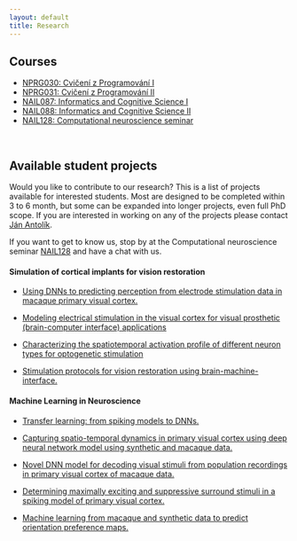 ```yaml
---
layout: default
title: Research
---
```


## Courses

- <a href="./programovani1.html"><span>NPRG030: Cvičení z Programování I</span></a>
- <a href="./programovani2.html"><span>NPRG031: Cvičení z Programování II</span></a>
- <a href="./ikv1.html"><span>NAIL087: Informatics and Cognitive Science I</span></a>
- <a href="./ikv2.html"><span>NAIL088: Informatics and Cognitive Science II</span></a>
- <a href="./compneuroseminar.html"><span>NAIL128: Computational neuroscience seminar</span></a>
<br>

## Available student projects

Would you like to contribute to our research? This is a list of projects available for interested students.
Most are designed to be completed within 3 to 6 month, but some can be expanded into longer projects, even
full PhD scope. If you are interested in working on any of the projects please contact [Ján Antolík](antolikjan@gmail.com).

If you want to get to know us, stop by at the Computational neuroscience seminar [NAIL128](./compneuroseminar.html) and have a chat with us.


#### Simulation of cortical implants for vision restoration


- <a href="javascript:void(0)" onclick="$('#project_electric_stim_paolo').toggle();">Using DNNs to predicting perception from electrode stimulation data in macaque primary visual cortex.</a>  
   <small id="project_electric_stim_paolo" class="studentprojectlist" style="display: none;">
   We have access to massive multi-electrode parallel recordings to tens of thousands visual stimuli from primary visual cortex (V1) of macaque.
   We have developed techniques DNN techniques for decoding visual stimulus from the responses of neurons in V1.
   In this project you will apply this model to decode responses from the massive multi-electrode recordings from macaque V1.
   We will then simulate electrode stimulation in this decoding DNN model and study what perecpetion the model predicts to this artificial stimulation.
   </small>

- <a href="javascript:void(0)" onclick="$('#project_electric_stim').toggle();">Modeling electrical stimulation in the visual cortex for visual prosthetic (brain-computer interface) applications</a>  
   <small id="project_electric_stim" class="studentprojectlist" style="display: none;">
   Intracortical microstimulation (ICMS) describes the local stimulation of neurons in the cortex with penetrating electrodes. The technique enabled several breakthroughs in interfacing with the brain, among them the control of a cursor through neural activity in the motor cortex of a human patient and the visual perception of shapes in non-human primates. Only recently, a computational study presented a model unifying experimental observations how ICMS directly activates neurons in the close surrounding of the electrode: ICMS activates a sparse set of neurons around the electrode with the number of activated neurons in the sphere around the electrode tip decreasing over distance to the electrode. Yet, the way the brain responds to the direct activation of a set of neurons around the electrode with network activity (e.g. neural firing rates) remains poorly understood. The goal of this project is to implement an abstract model of ICMS for the our group's large-scale model of cat primary visual cortex. Utilizing this model to simulate ICMS in cat primary visual cortex, the spatial extent of the network response to the stimulation shall be compared to the one reported in experimental recordings from monkey and human cortex.
   </small>

- <a href="javascript:void(0)" onclick="$('#project_opto_inh_stim').toggle();">Characterizing the spatiotemporal activation profile of different neuron types for optogenetic stimulation</a>  
   <small id="project_opto_inh_stim" class="studentprojectlist" style="display: none;">
  New approaches to sensory prosthetics are being developed, wherby the cortex is stimulated via opto-genetic tools, which are being translated from mice to higher-order mammals including primates. However, it remains unclear how light activates optogenetically transfected neurons. We have recently developed computational simulations of how light propagates through neural tissue and how it activates a detailed morphological model of a V1 pyramidal (excitatory) neuron. It is of great interest to understand such light stimulation effects also in other morphological neural types, particularly in inhibitory neurons. In this project, the student will first learn to use the NEURON simulator and our existing simulation framework. In the following, they will integrate new single neuron models into the simulation framework and use them to simulate and analyze their neural activation through optogenetic stimulation.</small>

- <a href="javascript:void(0)" onclick="$('#project10').toggle();">Stimulation protocols for vision restoration using brain-machine-interface.</a>  
   <small id="project10" class="studentprojectlist" style="display: none;">
  Recently we have applied the large-scale models developed in our team to the problem of cortical visual prosthesis. New approach to sensory prosthetics is being developed,
  wherby the the cortex is stimulated via opto-genetic tools, which are being translated from mice to higher-order mammals including primates. While all the technological components
  of the visual prosthesis are still under development, an important question remains open: how to stimulate the cortex to elicit percepts that are close to those due to the perception
  of the given stimulus under normal vision. This is where our large-scale modelling approach comes in. Using our V1 model simulations to test potenial stimulation strategies, we are
  making progress at answering this question. Currently, we have gained insights
  on how to eleicit simple canonical visual stimuli, specifically sinusoidal gratings. In the next step the student will be responsible for expanding the design and analysis to generic
  stimulation protocol capable of eliciting arbitrary visual stimuli. The current protocol can be straightforwardly expanded to this general case . The student't responsibility will be
  to implement this new stimulation protocol in our simulation framework, test the protocol in our model of V1, and implement and perform all the required analysis. Strong programming and
  analytical skills required. Knowledge of Python, computation neuroscience or neurobiology of visual system a plus.</small>


#### Machine Learning in Neuroscience


- <a href="javascript:void(0)" onclick="$('#project_transfer').toggle();">Transfer learning: from spiking models to DNNs.</a>  
   <small id="project_transfer" class="studentprojectlist" style="display: none;">
   We have recently showed that under the right circumstances, transfer learning, whereby we train a DNN model on a large synthetic dataset of image-response pairs generated by our large-scale
   biologically detailed [model](https://www.biorxiv.org/content/biorxiv/early/2019/02/20/416156.full.pdf)  of V1, and than fine tuning the DNN model on smaller dataset of experimental recordings
   from V1 neurons, greatly improves the prediction power of the resulting DNN model on biological data. In this project you will take a state-of-the-art DNN model for predicting response of V1
   neurons, pretrain it on our synthethic spiking model data, and then fine-tune it on recordings of macaque V1 neurons. You will analyse how the performance improves, or not, via the transfer 
   learning, and characterise what ratio of synthetic and real data is optimal.
   </small>

- <a href="javascript:void(0)" onclick="$('#project_bioconstr').toggle();">Capturing spatio-temporal dynamics in primary visual cortex using  deep neural network model using synthetic and macaque data.</a>  
   <small id="project_bioconstr" class="studentprojectlist" style="display: none;">
   Application of deep neural networks to large datasets of neural data recorded in response to library of visual stimuly become the dominant method of unraveling the function of neurons in visual cortex. 
   The standard approaches however (i) ignore known anatomical  structure of visual cortex, (ii) use purely feed-forward NN as opposed to the intrinsically recurrent biological networks, 
   (iii) only capture the mean steady state response. To address this, in this project you will build a DNN model composed of multiple recurrent neural network stages, that will be constrained 
   to follow various know anatomical structures, and train the resulting model on fine temporal  recordings of V1 responses to natural images.
   You will use combination of massive parallel multielectrode array recordings from macaque V1 to tens of thousands of images, and even more large-scale synthetic  data from our spiking V1 modle to develop the new DNN models.
   We can also explore if replacing each neuron of the RNNs with one small DNN network (shared accross all neurons of the given type) that will model the transfer faction represented by the more 
   complex non-linear spiking neurons will improve the performance of the RNN model.
   {% comment %}    This project can be further extended to explore the possibility of pretraining the resulting model with contrastive unsupervised learning method recently used by [DiCarlo lab for training DNNs for modeling ventral visual pathway](https://www.biorxiv.org/content/10.1101/2023.05.18.541361v1). {% endcomment %}</small>

- <a href="javascript:void(0)" onclick="$('#project_decoding').toggle();">Novel DNN model for decoding visual stimuli from population recordings in primary visual cortex of macaque data.</a>  
   <small id="project_decoding" class="studentprojectlist" style="display: none;">
   Recent years have witnessed a major breakthrough in DNN models ability to predict neural population activity of V1 neurons to novel visual stimuli. 
   The inverse problem of predicting the natural image based on the activity it elicits in population of V1 neurons, however, remains much less studied, and consequently mastered. 
   In this project you will implement and test a novel DNN architecture designed to predict visual inputs from population activity of V1 neurons. 
   {% comment %}  The key aspect of the model is a pre-processing stage that converts population activity of V1 neurons into n-dimansional matrix to which standard CNN architectures can be applied. The idea of the pre-processing stage is following. We will first train a forward model (from images to V1 activities). This will allows us to determine the position, phase and orientation of receptive fields of individual neurons. We will rasterized each of these three dimension (position, phase, orientation), leading to a coordinate system representable as 4D matrix (position has 2 dimension itself). The value at each coordinate (x,y,z,u) in the 3D matrix will be calculated as a weighted sum of the activities of neurons in the population, where  the weights are the distance of the preference vector of the given cell (its postion, orientation and phase preference) from the coodinates (x,y,z,u). {% endcomment %}</small>

- <a href="javascript:void(0)" onclick="$('#project_surr_mei').toggle();">Determining maximally exciting and suppressive surround stimuli in a spiking model of primary visual cortex.</a>  
   <small id="project_surr_mei" class="studentprojectlist" style="display: none;">
   Recently a novel method of  studying coding properties of neurons in the visual system has been developed [ref](https://www.nature.com/articles/s41593-019-0517-x).
   It is based on two steps. First a forward deep neural network model - a model that predicts responses on neurons to images - is trained on neural recordings. Next
   by applying backpropagation to the model while keeping its weights fixed, a maximally exciting image is determined. Even more recdntly, this methods has been extended
   to identify the maximally exciting and maximally inhibiting modulatory surround stimuli [ref](https://www.biorxiv.org/content/10.1101/2023.03.13.532473v1.full.pdf).
   We have recently constructed a detailed large-scale [model](https://www.biorxiv.org/content/biorxiv/early/2019/02/20/416156.full.pdf) of cat primary visual cortex (V1).
   In this project student will apply this new method to synthetic responses of neurons from our large-scale model of V1 to (a) determine wether our model conforms 
   to the aforemntioned recent experimental findings and (b) to obtain a mechanistic understanding how the discovered surround modulation effects emerge in cortical network.
   </small>

- <a href="javascript:void(0)" onclick="$('#project_mlforormap').toggle();">Machine learning from macaque and synthetic data to predict orientation preference maps.</a>  
   <small id="project_mlforormap" class="studentprojectlist" style="display: none;">
   Being able to decode functional representations, specifically orientation maps, from spontaneous activity recorded in primary visual cortex (V1) is an essential prerequisite for developing effective stimulation protocols for visual prosthetic devices. In this project you will combine macaque V1 data with synthetic data from our V1 model to develop a ANN based approach for decoding these maps. You'll first create a dataset by combining events obtained from multiple Utah arrays and augment it by shuffling electrode position. This step will be crucial to make the method work for a novel array/orientation maps. Each event will be labelled according to the orientation map that it resembles the most. Then you'll use a ANN to find  metric that returns distance between the labels of events. This ANN takes as input the every event from a given array and return the pairwise distance between events.
   Then you'll develop a contrastive learning and ANN based mapping to a lower dimensional space where events are data points, and positive and negative samples decided according to the developed metrics (inspired by CEBRA). From this low dimensional space it should be possible to decode orientation of events and of electrodes (up to a global orientation shift per Utah array).
   </small

#### Disease

- <a href="javascript:void(0)" onclick="$('#project_schyzophrenia').toggle();">Modelling dopaminergicaly and visualy driven theory of schyzophrenia development.</a>  
   <small id="project_schyzophrenia" class="studentprojectlist" style="display: none;">
   Our clinical collaborators developed a new theory that postulates that schyzophrenia is driven by dopaminergicaly driven failure of developement of predictive signalling along the visual pathway.
   In this project you will take our detailed model of primary visual cortex (V1) to simulate the normal and diseased condition. In the diseased condition, the assumption is that the disruption of dompaminergic system
   cause changes of receptive field size in retina over time. Subsequently, you will use DNN techniques developed in our group to decode visual stimuli from the responses of the control and disease model. The prediction of the hypothesis is that the disruption of the dopaminergic system should 
   to reduce ability to appropriately decode visual stimuli from the V1 neural response.</small>



#### Spiking Network Models of Visual System

- <a href="javascript:void(0)" onclick="$('#modelcontrastinvariancesize').toggle();">Model of size dependent contrast invariance.</a>  
   <small id="modelcontrastinvariancesize" class="studentprojectlist" style="display: none;">
   Unlike the classical results that say that V1 neurons have tuning width invariant to the contrast of the stimulus, our collaborators show that this contrast invariance falls apart when the stimuli are small.
   You will use our large-scale spiking model of V1 to explain how this happens. We hypothesize that this is due to the insufficient lateral interactions that small stimuli recruit. You will simulate the same
   experimental conditions as those used by our collaborators, demonstrate that our model exhibits the same behaviour, and ivestigate the mechanisms in the model that lead to this phenomenon through analysis and
   inactivation experiments that disable parts of the model.
   </small>

- <a href="javascript:void(0)" onclick="$('#modelsom').toggle();">Modeling different inhibitory neural types in large-scale spiking model of V1.</a>  
   <small id="modelsom" class="studentprojectlist" style="display: none;">
   The major inhibitory neuron sub-types (SOM,VIP and PV) were identified in mouse cortex. A major smaller evidence shows that such divsion exists also in cortex of higher mammals.
   Due to the lack of data our current large-scale model of cat V1 only considers a singe 'abstract' model of inhibitory neurons that simulates the average impact of these three sub-types.
   In this project you will take the know facts about the inhibitory neural sub-types in mouse and use them to simulate the potential impact of such subdivision on higher-mammalian cortex, using our V1 model. 
   </small>

- <a href="javascript:void(0)" onclick="$('#modelport').toggle();">Porting model of cortico-thalamic loop to latest version of Mozaik</a>  
   <small id="modelport" class="studentprojectlist" style="display: none;">
   This is an ideal introductory project to get acquainted with spiking neural networks, models of visual system, and our Mozaik simulation framework, and hence gateway to more advanced modelling projects. It is thus suitable as a volunteer project or bachelor thesis. The goal of the project is to take a model cortico-thalamic loop that was developed by a PhD student a while ago in a very old version of our simulator  environment [Mozaik](https://www.biorxiv.org/content/10.1101/2022.12.19.521069v1) and port it into the current version of the simulator. The main challange of the project will be to get acquinted with the simulator stack, understand the code of the model, and then once the porting is done, which in itself should be straighforwad, to repeat the series of virtual experiments undertaken in the linked original study and verify that all results still hold in the ported model version. 
   </small>

- <a href="javascript:void(0)" onclick="$('#asymmetric').toggle();">Asymmetric On & Off responses in Retina, LGN and V1.</a>  
   <small id="asymmetric" class="studentprojectlist" style="display: none;">
   ON and OFF pathways in the early visual system were long thought of as symmetric in their spatiotemporal properties. However, lately there has been a collection of studies in the retina ([Chichilnisky 2002](https://doi.org/10.1523/JNEUROSCI.22-07-02737.2002), [Ratliff 2010](https://www.pnas.org/doi/10.1073/pnas.1005846107), [Sneha 2018](https://www.jneurosci.org/content/38/45/9728)) and in the visual cortex ([Rahimi-Nasrabadi 2021](https://www.sciencedirect.com/science/article/pii/S221112472100005X)), which show significant differences between the two pathways, mirroring the statistical differences in natural scenes. The goal of the project will be to expand the current Retina/LGN/V1 model used by the CSNG lab to reflect these findings.
  </small>

- <a href="javascript:void(0)" onclick="$('#project_macaque').toggle();">Model of monkey visual system.</a>  
   <small id="project_macaque" class="studentprojectlist" style="display: none;">
  We have recently constructed a detailed large-scale [model](https://www.biorxiv.org/content/biorxiv/early/2019/02/20/416156.full.pdf) of cat primary visual cortex.
  Along with cat, macaque is the most common animal model in which vision in higher mammals is studied. Recently, a comprehensive
  dataset on macaque physiology and function has been [published](https://academic.oup.com/cercor/article-abstract/30/6/3483/5691251?redirectedFrom=fulltext). The goal of this project would be to utilize this new data and
  reparametrize the existing model of cat V1 to obtain analogouse model of macaque V1. Exploration of the implication of species differences
  on V1 processing is a possible future extension of the project.
  </small>

- <a href="javascript:void(0)" onclick="$('#project_unified').toggle();">Unified model of cat visual system.</a>  
   <small id="project_unified" class="studentprojectlist" style="display: none;">
  We have recently constructed a detailed large-scale [model](https://www.biorxiv.org/content/biorxiv/early/2019/02/20/416156.full.pdf) of cat primary visual cortex.
  Since, we have expanded the model in different directions in several followup studies: [addition of cortico-thalamic loop](http://www.theses.fr/2018USPCB083), [simulation of proshetic vision](https://www.nature.com/articles/s41598-021-88960-8) , and [exploration of conductance dynamics]().
  The goal of this project is to unify the existing models into single model instance and demonstrate that it can reproduce all the findings shown in the inidividual previous studies.
  </small>

- <a href="javascript:void(0)" onclick="$('#project_mozaik_ON_OFF').toggle();">OFF centred thalamic V1 convergence.</a>  
   <small id="project_mozaik_ON_OFF" class="studentprojectlist" style="display: none;">
  Recent [work](https://www.nature.com/articles/nature17936) by Alonso Lab has shown that thalamic ON and OFF afferents converging onto neurons in primary visual cortex
  have a very specific organization, which is OFF dominated, OFF centric and runs orthogonal to ocular dominance columns. Our current <a href="./research.html">large-scale integrative model </a>
  of V1 does not feature this specific organization of thalamo-cortical afferents. The goal of this project will be to integrate this specific thalamo-cortical convergence
  into the model, and then analyze the impact of this more specfific connectivity on the functional properties of the model.
  </small>

- <a href="javascript:void(0)" onclick="$('#project2').toggle();">Embedding of detailed compartmental neuron models into large-scale model of primary visual cortex.</a>  
   <small id="project2" class="studentprojectlist" style="display: none;">
  One of the ongoing projects in our group is development of <a href="./research.html">large-scale integrative model </a> of cat primary visual cortex (V1).
  This model is based on the <a href="http://www.scholarpedia.org/article/Adaptive_exponential_integrate-and-fire_model">Adaptive-Exponential Leaky Integrate and Fire</a>
  neuron model, which reduces biological neurons to a point process, ignoring
  its geometrical properties. In this project student will embed single compartmental model of V1 pyramidal neuron into the large scale point process
  simulation available in the group, and investigate the behavior of the added detailed neuron under the influence of the input coming from the large scale
  V1 simulation, focusing on properties influenced by the neuron's geometry.
  </small>

- <a href="javascript:void(0)" onclick="$('#project3').toggle();">Local-field potentials (LFP) in a large-scale model of cat primary visual cortex.</a>  
   <small id="project3" class="studentprojectlist" style="display: none;">
  One of the ongoing projects in our group is development of <a href="./research.html">large-scale integrative model </a> of cat primary visual cortex (V1).
  [LFP](https://en.wikipedia.org/wiki/Local_field_potential) is an electrophysiological signal generated by the summed electric current flowing from multiple
  nearby neurons within a small volume of nervous tissue. The goal of this project is to investigate the LFP signals that would be generated
  in our simulations of V1. The V1 model under investigation does not explicitly contain LFP signals, only the sub-threshold and spiking responses of
  individual neurons are available. Therefore one of previously proposed models
  of LFP signals such as [this one](https://github.com/INM-6/hybridLFPy) will be used to generate artifical LFP signals based on the outputs of the V1 simulation.
  This will be followed by thourough analysis of the resulting LFPs and results compared to previous findings, including recent data recorded at <a href="http://www.unic.cnrs-gif.fr/teams.html">UNIC</a> by the
  <a href="https://www.unic.cnrs-gif.fr/teams/Research%20group%20of%20Yves%20Fr%C3%A9gnac">Yves Frégnac group</a>.
  </small>
  
#### Mathematical methods for analyzing experimental and simulated neural data

- <a href="javascript:void(0)" onclick="$('#project_body').toggle();">Relationship of traveling waves and oscillations in the cat primary visual cortex. </a> 
   <small id="project_body" class="studentprojectlist" style="display: none;">
   Both traveling waves and oscillations have been observed in the primary visual cortex, but their relationship is unclear. The aim of the project is to   first detect traveling waves in electro-corticographic recordings from the primary visual cortex of a cat and subsequently to analyze the spectral properties of the signal during the ocurrence of traveling waves. The question whether traveling waves lead to an increase of power in the gamma frequency band is of particular interest.
   
- <a href="javascript:void(0)" onclick="$('#project_body').toggle();">Topological analysis of population activity in a large-scale V1 model. </a> 
   <small id="project_body" class="studentprojectlist" style="display: none;">
      Topological methods offer a promissing new direction in the analysis of neural data [[Saggar 2018](https://www.nature.com/articles/s41467-018-03664-4)]. It was previously reported that population activity in the primary visual cortex (V1) of macaque monkeys occupies a sphere [[Singh 2008](https://jov.arvojournals.org/article.aspx?articleid=2193262)]. The aim of this thesis is to replicate the study by Singh et al 2010 for population activity generated synthetically by a large-scale model of a cat V1 [[Antolík 2019](https://www.biorxiv.org/content/10.1101/416156v4)] and investigate robustness of the topological structure of the activity to parameter changes.
      
- <a href="javascript:void(0)" onclick="$('#project_body').toggle();">Fractal dimension of population activity in a large-scale V1 model. </a> 
   <small id="project_body" class="studentprojectlist" style="display: none;">
      The activity elicited in the primary visual cortex (V1) by a visual stimulus may directly reflect its spatial properties such as the frequency of spatially periodic structure. The aim of this thesis is to measure the fractal dimension of activity patterns elicited in a large-scale V1 model [[Antolík 2019](https://www.biorxiv.org/content/10.1101/416156v4)] as a function of the stimulus. It would be particularly interesting to compare the topological properties of activity triggered by natural vs artificial stimuli such as drifting gratings typically used in experiments.

- <a href="javascript:void(0)" onclick="$('#project_tw').toggle();">Travelling waves.</a>  
   <small id="project_tw" class="studentprojectlist" style="display: none;">
  During spontaneous activity, mammalina cortex exhibits regular spontaneous emergence of waves of activity that travel across the cortical surface.
  Furthermore, spatially, these waves tend to be correlated with the functional organization across cortical surface. Such highly structured spontaneous
  activity, present even in low-level sensory cortical areas, has been hypothesized to be linked to such phenomena, as imagination, dreams, formation
  of long-term memory and other high-level cognitive phenomena. In this project student will explore the presence of such spontaneos waves in our comprehensive model
  of cat primary visual cortex. He/she will expand the <a href="https://github.com/antolikjan/mozaik">Mozaik</a> framework with the ability to record Local Field Potential
  type of signal. Perform experiments in which the waves will be recorded and will compare such in-silico generated data to in-vivo data from our international collaborators.
  </small>

- <a href="javascript:void(0)" onclick="$('#project_sono').toggle();">Modeling sonogenetic stimulation in spiking model of V1.</a>  
   <small id="project_sono" class="studentprojectlist" style="display: none;">
   Brain machine interfaces hold promise for wide range of clinical applications including remediation of lost vision through direct stimulation in visual cortex.
   The current BMI techniques, dominated by direct electrical stimulation, face major limitation due to the inability to spatially precisely stimulate cortical tissue.
   Sono-genetics is a exciting new technique which allows activating of transfected neurons in neural tissue using ultrasound, which can be shaped in 3D space. 
   In this project you will simulate how could such sono-genetic stimulation activate primary visual cortex. You will identify the potential but also limitations of this technique
   in facilitating effective interface with visual cortex. 
</small>


#### Methods for analyzing experimental and simulated neural data

- <a href="javascript:void(0)" onclick="$('#project_s1').toggle();">Impact of traveling waves on decoding of functional cortical organisation from spontaneous activity.</a>  
   <small id="project_s1" class="studentprojectlist" style="display: none;">
   We have recently developed a method for decoding functional organisation, specifically orientation maps, from spontaneous population activity in primary visual cortex.
   Apart from teaching us about the nature of spontaneous activity in cortex, this is a crucial step for developing future visual neuro-prosthetic devices for vision restoration.
   In this method we used a PCA method to identify a low-dimensional subspace of the spontaneous population activity in which the orientation maps reside. Interestingly, these 
   were not the first 2 PCA components but components 3-5. But what do the first two components correspond to? Our hypothesis is that they correspond to large-scale, perhaps
   whole brain, spontaneous waves, that are know to be present. In this project you will test this hypothesis by analysing a unique state-of-the-art data from 10 Utah electrode
   arrays implanted accross V1,V2 and V4 of 2 macaque monkeys.
  </small>

- <a href="javascript:void(0)" onclick="$('#project5').toggle();">Relationship of traveling waves and oscillations in the cat primary visual cortex.</a>  
   <small id="project5" class="studentprojectlist" style="display: none;">
   Both traveling waves and oscillations have been observed in the primary visual cortex, but their relationship is unclear. The aim of the project is to   first detect traveling waves in electro-corticographic recordings from the primary visual cortex of a cat and subsequently to analyze the spectral properties of the signal during the ocurrence of traveling waves. The question whether traveling waves lead to an increase of power in the gamma frequency band is of particular interest.
  </small>

- <a href="javascript:void(0)" onclick="$('#project6').toggle();">Topological analysis of population activity in a large-scale V1 model.</a>  
   <small id="project6"  class="studentprojectlist" style="display: none;">
   Topological methods offer a promissing new direction in the analysis of neural data [[Saggar 2018](https://www.nature.com/articles/s41467-018-03664-4)]. It was previously reported that population activity in the primary visual cortex (V1) of macaque monkeys occupies a sphere [[Singh 2008](https://jov.arvojournals.org/article.aspx?articleid=2193262)]. The aim of this thesis is to replicate the study by Singh et al 2010 for population activity generated synthetically by a large-scale model of a cat V1 [[Antolík 2019](https://www.biorxiv.org/content/10.1101/416156v4)] and investigate robustness of the topological structure of the activity to parameter changes.
  </small>

- <a href="javascript:void(0)" onclick="$('#project8').toggle();">Fractal dimension of population activity in a large-scale V1 model.</a>  
   <small id="project8" class="studentprojectlist" style="display: none;">
   The activity elicited in the primary visual cortex (V1) by a visual stimulus may directly reflect its spatial properties such as the frequency of spatially periodic structure. The aim of this thesis is to measure the fractal dimension of activity patterns elicited in a large-scale V1 model [[Antolík 2019](https://www.biorxiv.org/content/10.1101/416156v4)] as a function of the stimulus. It would be particularly interesting to compare the topological properties of activity triggered by natural vs artificial stimuli such as drifting gratings typically used in experiments.
  </small>

#### Models of neural system development

- <a href="javascript:void(0)" onclick="$('#project_body').toggle();">Biologically plausible model of body representation development (collaboration with the robotics group of Matej Hoffman, CVUT).</a>  
   <small id="project_body" class="studentprojectlist" style="display: none;">
  This project is performed in tight collaboration with the robotics group of [Matej Hoffman](https://sites.google.com/site/matejhof/home).
  The goal of this project is to explain how body representations can be learned in humanoid robots during
  haptic self-exploration based on inputs provided by ‘artificial skin’ covering the robot’s body.
  We hypothesize that [our model of cortical development proposed](https://www.ncbi.nlm.nih.gov/pmc/articles/PMC3082289/pdf/fncom-05-00017.pdf)
  can aid this goal in following two ways:  (i) the model itself, when fed with the somatosensory data will form effective,
  biologically plausible representation of body surface, (ii) the novelty signal that can be straightforwardly
  obtained from the model can within the closed loop paradigm guide self-exploration behavior towards efficient
  exploration of the body space. The novelty signal is readily available in the model, as novel inputs are poorly
  represented by the evolving cortical representation and thus the input will have high distance from the most representative
  (close within input space) cortical neuron. Thus a simple winner-take-all mechanism at the cortical level, that outputs
  the distance between the input and the point in input space the winner neuron represents will yield effective novelty signal.
  The student will test these hypotheses in collaboration with the [Hoffman group](https://sites.google.com/site/matejhof/home) guided by following milestones. He/she will
  implement and validate the model of somatosensory map formation from artificial skin inputs, implement the novelty signal extraction
  mechanism, test its impact on map formation in closed-loop system, integrate the resulting model within the humanoid
  robotic system at Hoffman group, and perform experiments to confirm effectiveness of the model and search for bio-morphic
  correlates in the resulting behavior.
  </small>

- <a href="javascript:void(0)" onclick="$('#project_kaschube').toggle();">Development of long-range correlations in spontaneous activity.</a>  
   <small id="project_kaschube" class="studentprojectlist" style="display: none;">
  In a recent paper, [Smith et al.](Distributed network interactions and their emergence in developing neocortex) demonstrate that spontaneous activity 
  in early post-natal V1 in ferrets, before eye opening, is already highly structured with spontaneous spatial correlations that are linked to the
  orientation maps that develop few days later. Furthermore, it was shown, that no afferent input from thalamus (or retina) is needed for these
  structure in spontaneous activity to appear. The authors hypothesize, that local maxican-hat-like connectivity that is anysothropic is 
  sufficent for such correlation patterns to appear. In this project we will verify the hypothesis that the anaysothropy of local connections, which
  is questionable, is not neccesary if hebbian learning on the cortico-corticl synapses is assumed, and furthermore, such mechanisms can explain
  further development and refinenement of orientation maps. The goal of this project is to build a firing-rate model with hebbian-learning that 
  will demonstrate test this hypothesis.
  </small>

- <a href="javascript:void(0)" onclick="$('#project_dev_ON_OFF').toggle();">Reconciling activity driven development of orientation maps with ON/OFF V1 convergence.</a>  
   <small id="project_dev_ON_OFF" class="studentprojectlist" style="display: none;">
  During post-natal development, primary visual cortex undergoes remarkable functional organization resulting in expression
  of topologically smooth orientation map across it's surface. The most common type of explenation for this phenomena is activity based development,
  whereby internally generated or visually driven activity coupled with plasticity in the thalamo-cortical and corico-cortical pathway
  induces gradual establishment of the orientation maps. [LISSOM](http://ioam.github.io/topographica/Tutorials/GCAL_Tutorial.html) based familiy of models is an example of such activity + plasticity driven theoretical explanation of this phenomena.
  Recent [work](https://www.nature.com/articles/nature17936) by Alonso Lab has shown that thalamic ON and OFF afferents converging onto neurons in primary visual cortex
  have a very specific organization, which is OFF dominated, OFF centric and runs orthogonal to ocular dominance columns. The current activity driven models of V1 development
  cannot explain this specific organization of thalamo-cortical afferents. The goal of this project will be the expand these models to account for these new findings.
  </small>

- <a href="javascript:void(0)" onclick="$('#project1').toggle();">Unifying retinal mozaik model with activity based development.</a>  
   <small id="project1" class="studentprojectlist" style="display: none;">
  During post-natal development, primary visual cortex undergoes remarkable functional organization resulting - among others - in expression
  of topologically smooth orientation map across it's surface. The most common type of explenation for this phenomena is activity based development,
  whereby internally generated or visually driven activity coupled with plasticity in the thalamo-cortical and corico-cortical pathway
  induces gradual establishment of the orientation maps. [LISSOM](http://ioam.github.io/topographica/Tutorials/GCAL_Tutorial.html) based familiy of models is an example of such activity + plasticity driven models.
  An alternative explanation has been proposed by [Ringach](http://jn.physiology.org/content/92/1/468) (see also [this](http://www.nature.com/neuro/journal/v14/n7/full/nn.2824.html)) , in which the initial orientation maps are directly established by
  the very specific geometric properties of retinal ganglion cells RFs positions in visual space: [retinal mozaiks](http://labs.nri.ucsb.edu/reese/benjamin/PubsRetinalMosaics.html). However, this explanation
  can account only for initial very weak orientation maps, and low orienation selectivities of individual neurons in particular, and it is clear that
  the system has to undergo major further refinement in order to match the experimentally observed adult state. The goal of this project is to combine
  the two hypothesis of orientation map development and investigate their possible interactions.
  Specifically retinal mozaiks will be introduced into a LISSOM model, thus inducing the initial orientation maps based on Ringach et al. theory.
  This will be followed by simulation of the activity and plasticity driven development, which should lead to refinement of the intial maps.
  The correspondance between the initial retinal mozaik induced map with the final developed map will be assesed, and possible advantages of such
  dual orientation map development mechanism will be investigated.
  </small>

#### Software engineering projects

- <a href="javascript:void(0)" onclick="$('#mozaikdocker').toggle();">Mozaik dockerization.</a>  
   <small id="mozaikdocker" class="studentprojectlist" style="display: none;">
   [Mozaik](https://github.com/CSNG-MFF/mozaik) is an automated workflow for large-scale neural simulations. At the present moment, it relies on a range of packages, with a multi-step installation process. Being the basis of the majority of CSNG lab projects and publications, we would like to make the installation process easier, for easier replicability and adoption outside the CSNG lab. The project aims to dockerize Mozaik to simplify the installation process. 
  </small>

- <a href="javascript:void(0)" onclick="$('#mozaikparall').toggle();">Mozaik analysis parallelization.</a>  
   <small id="mozaikparall" class="studentprojectlist" style="display: none;">
   [Mozaik](https://github.com/CSNG-MFF/mozaik) is an automated workflow for large-scale neural simulations. At the present moment, it is using MPI parallel execution for running simulations, but not in data analysis, which can thus take a long time. The project aims to parallelize the Mozaik analysis codebase to remedy this issue.
  </small>

- <a href="javascript:void(0)" onclick="$('#project_software1').toggle();">Data-store module based on object oriented database for biological neural network simulator.</a>  
   <small id="project_software1" class="studentprojectlist" style="display: none;">
  <a href="https://github.com/antolikjan/mozaik">Mozaik</a> is a an automated workflow for large-scale neural simulations,
  with a highly modular architecture. One of the core Mozaik modules is a data-store, in which recordings from simulations richly
  annotated with metadata regarding experimental context are stored. Currently the data-store module is implemented as a
  database-like system based on [Neo](http://neuralensemble.org/neo/) library for internal representation of recorded data.
  The goal of this project is to develop an alternative data-store module based around dedicated key-value database such as
  [BerkelyDB](http://www.oracle.com/technetwork/database/database-technologies/berkeleydb/overview/index.html) or [CodernityDB](http://labs.codernity.com/codernitydb/).
  </small>

- <a href="javascript:void(0)" onclick="$('#project_software2').toggle();">A 3D model visualization of detailed spiking neural network models.</a>  
   <small id="project_software2"  class="studentprojectlist" style="display: none;">
  <a href="https://github.com/antolikjan/mozaik">Mozaik</a> is a an automated workflow for large-scale neural simulations.
  The [model of primary visual cortex](/research.html) developed in our lab, and implemented in Mozaik, has a complex connectivity structure.
  Although there are various tests that the connectivity has been realized as expected, currently, there is no easy way to
  visualize the network spatial structure and connectivity in [Mozaik](https://github.com/antolikjan/mozaik). The aim of this project is to develop a
  3D model visualization tool, for Mozaik, possibly building on existing tools such as [Moogli](http://moose.ncbs.res.in/moogli/), and [NeurAnim](http://software.incf.org/software/neuranim).
  </small>

- <a href="javascript:void(0)" onclick="$('#project_software3').toggle();">Sumatra integration with Mozaik.</a>  
   <small id="project_software3" class="studentprojectlist" style="display: none;">
  <a href="https://github.com/antolikjan/mozaik">Mozaik</a> is a an automated workflow for large-scale neural simulations.
  <a href="http://neuralensemble.org/sumatra/">Sumatra</a> is a tool for provenance tracking. Sumatra shares several features with Mozaik, but it also
  posses features that would enhance the Mozaik workflow. The goal of this project is to integrate Sumatra with Mozaik, and
  remove overlapping features from Mozaik and delegating them to Sumatra, in line with long term goal of outsourcing
  as much functionality from Mozaik to dedicated tools. This project is suitable for students with interest in Neuroinformatics
  and moderate skills in Python and versioning systems.
  </small>

- <a href="javascript:void(0)" onclick="$('#project_software4').toggle();">Parameter searches in Mozaik</a>  
   <small id="project_software4" class="studentprojectlist" style="display: none;">
  <a href="https://github.com/antolikjan/mozaik">Mozaik</a> is a an automated workflow for large-scale neural simulations. A common need in computational modeling is the need to
perform a parameter search of model paramaters to assess how it behaves under different parametrisations. The Mozaik framework currently possess a module for automating 
such parameter searches, but with number of important limitations. The goal of this project will be to improve the implementation of this module to surprass these limitations.
  </small>


#### Web development projects

- <a href="javascript:void(0)" onclick="$('#projectArkeia').toggle();">Arkheia update & expansion.</a>  
   <small id="projectArkeia" class="studentprojectlist" style="display: none;">
   Arkheia is an Angular-based data visualization tool used by much of the CSNG team to interpret simulation results, with a tech stack that needs updating. The project would consist of updating/rewriting Arkheia such that it would use an up-to-date tech stack, and potential expansion of Arkheia functionality.
  </small>

- <a href="javascript:void(0)" onclick="$('#project12').toggle();">Open Vision project.</a>  
   <small id="project12" class="studentprojectlist" style="display: none;">
  <a href="https://github.com/antolikjan/mozaik">Mozaik</a> is a an automated workflow for large-scale neural simulations. Inspired by the [OpenWorm](http://www.openworm.org)
  initiative, this project strives to bring neural based modelling of vision to the public. It will seek to engage the cognitive sciences enthusiast community into
  coordinate effort to build a comprehensive model of early and higher vision. We envision multiple phases of the project: <br>
  (1) Build a server running mozaik based V1 model and serve it on the new Open Vision website. The website will allow any member of public to submit a video and receive back the responses of selected model cells.<br>
  (2) Develop a web frontend to the Mozaik toolkit and use it to expand the Open Vision website to allow full configuration of the served model. Publish more models and experimental protocols already develop in our group. <br>
  (3) Expand upon 1 and 2 to build full open science platform similar to OpenWorm project, and build striving community around it.
  </small>

- <a href="javascript:void(0)" onclick="$('#project4').toggle();">Graphical user interface for biological neural network simulator.</a>  
   <small id="project4" class="studentprojectlist" style="display: none;">
  <a href="https://github.com/antolikjan/mozaik">Mozaik</a> is a an automated workflow for large-scale neural simulations.
  Mozaik automatically records data from simulations, annotates it with metadata regarding experimental context, and stores
  them in an internal data-store. An query based interface allows analysis and visualization modules to efficiently navigate
  through the stored data based on the attached metadata. Currently, Mozaik offers only programatic API to perform these interactions
  with data-store. The goal of this project would be to write a HTML based graphical user interface frontend, to the Mozaik data-store, that will
  allow users to conveniently and interactively navigate and select data from the data-store and subsequently execute on them anaysis and
  visualization routines from Mozaik libraries.  
   </small>

- <a href="javascript:void(0)" onclick="$('#project7').toggle();">Deployment of a biological neural network simulator on a HPC platrform.</a>  
   <small id="project7" class="studentprojectlist" style="display: none;">
  [Mozaik](https://github.com/antolikjan/mozaik) is a an automated workflow for large-scale neural simulations.
  Mozaik depends on a moderate software stack including [PyNN](http://neuralensemble.org/PyNN/) as a simulator independent
  model specification language, and [Nest](http://www.nest-initiative.org/) as the simulator of choice in our projects.
  Currently we deploy Mozaik (together with the software stack) on a local cluster, however already at this relatively
  small scale we are aware of number of inefficiencies in terms of its performance in the parallel environment. Furthermore, in future we would like
  to deploy Mozaik on a large-scale High Performance Computing (HPC) platform such as [ADA](http://www.idris.fr/ada/). The goal of this project is to test and optimize Mozaik and it's underlying
  software stack to run efficiently on the local cluster, and subsequently scale it up to a large-scale HPC platform.
  This project is suitable for students with experience and interest in parallel programming and HPC.
  </small>
